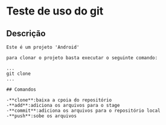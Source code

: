 # Teste de uso do git

## Descrição

    Este é um projeto 'Android'

    para clonar o projeto basta executar o seguinte comando:

    ...
    git clone 
    ...

    ## Comandos
    	
	-**clone**:baixa a cpoia do repositório
	-**add**:adiciona os arquivos para o stage
	-**commit**:adiciona os arquivos para o repositório local
	-**push**:sobe os arquivos


